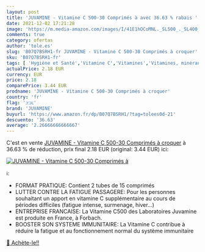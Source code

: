 ```yaml
---
layout: post
title: 'JUVAMINE - Vitamine C 500-30 Comprimés à avec 36.63 % rabais '
date: 2021-12-02 17:21:28
image: 'https://m.media-amazon.com/images/I/41E1hOCoMNL._SL500_._SL400_.jpg'
comments: true
category: ofertas
author: 'tole.es'
slug: 'B07Q7BSRH1-fr JUVAMINE - Vitamine C 500-30 Comprimés à croquer'
sku: 'B07Q7BSRH1-fr'
tags: [ 'Hygiène et Santé','Vitamine C','Vitamines','Vitamines, minéraux et compléments','juvamine', ]
actualPrice: 2.18 EUR
currency: EUR
price: 2.18
comparePrice: 3.44 EUR
prodname: 'JUVAMINE - Vitamine C 500-30 Comprimés à croquer'
country: 'fr'
flag: '🇫🇷'
brand: 'JUVAMINE'
buyurl: 'https://www.amazon.fr/dp/B07Q7BSRH1/?tag=tolees0d-21'
descuento: '36.63'
average: '2.26666666666667'
---
```


C'est en vente [JUVAMINE - Vitamine C 500-30 Comprimés à croquer](https://www.amazon.fr/dp/B07Q7BSRH1/?tag=tolees0d-21)  à  36.63 % de réduction, prix final  2.18 EUR (original: 3.44 EUR) ici:

[![JUVAMINE - Vitamine C 500-30 Comprimés à](https://m.media-amazon.com/images/I/41E1hOCoMNL._SL500_._SL400_.jpg)](https://www.amazon.fr/dp/B07Q7BSRH1/?tag=tolees0d-21)

ℹ️:

- FORMAT PRATIQUE: Contient 2 tubes de 15 comprimés
- LUTTER CONTRE LA FATIGUE PASSAGERE: Pour les personnes souhaitant un apport en vitamine C supplémentaire au cours de périodes difficiles (fatigue intense, surmenage, hiver…)
- ENTREPRISE FRANCAISE: La Vitamine C500 des Laboratoires Juvamine est produite en France, à Forbach.
- BOOSTER SON SYSTEME IMMUNITAIRE: La Vitamine C contribue à réduire la fatigue et au fonctionnement normal du système immunitaire

[🛒 Achète-le!!](https://www.amazon.fr/dp/B07Q7BSRH1/?tag=tolees0d-21)
